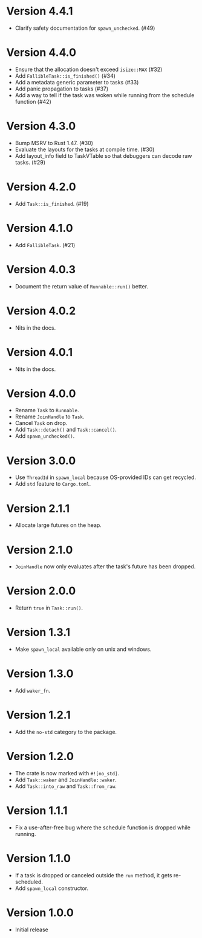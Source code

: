 # Version 4.4.1

- Clarify safety documentation for `spawn_unchecked`. (#49)

# Version 4.4.0

- Ensure that the allocation doesn't exceed `isize::MAX` (#32)
- Add `FallibleTask::is_finished()` (#34)
- Add a metadata generic parameter to tasks (#33)
- Add panic propagation to tasks (#37)
- Add a way to tell if the task was woken while running from the schedule function (#42)

# Version 4.3.0

- Bump MSRV to Rust 1.47. (#30)
- Evaluate the layouts for the tasks at compile time. (#30)
- Add layout_info field to TaskVTable so that debuggers can decode raw tasks. (#29)

# Version 4.2.0

- Add `Task::is_finished`. (#19)

# Version 4.1.0

- Add `FallibleTask`. (#21)

# Version 4.0.3

- Document the return value of `Runnable::run()` better.

# Version 4.0.2

- Nits in the docs.

# Version 4.0.1

- Nits in the docs.

# Version 4.0.0

- Rename `Task` to `Runnable`.
- Rename `JoinHandle` to `Task`.
- Cancel `Task` on drop.
- Add `Task::detach()` and `Task::cancel()`.
- Add `spawn_unchecked()`.

# Version 3.0.0

- Use `ThreadId` in `spawn_local` because OS-provided IDs can get recycled.
- Add `std` feature to `Cargo.toml`.

# Version 2.1.1

- Allocate large futures on the heap.

# Version 2.1.0

- `JoinHandle` now only evaluates after the task's future has been dropped.

# Version 2.0.0

- Return `true` in `Task::run()`.

# Version 1.3.1

- Make `spawn_local` available only on unix and windows.

# Version 1.3.0

- Add `waker_fn`.

# Version 1.2.1

- Add the `no-std` category to the package.

# Version 1.2.0

- The crate is now marked with `#![no_std]`.
- Add `Task::waker` and `JoinHandle::waker`.
- Add `Task::into_raw` and `Task::from_raw`.

# Version 1.1.1

- Fix a use-after-free bug where the schedule function is dropped while running.

# Version 1.1.0

- If a task is dropped or canceled outside the `run` method, it gets re-scheduled.
- Add `spawn_local` constructor.

# Version 1.0.0

- Initial release
